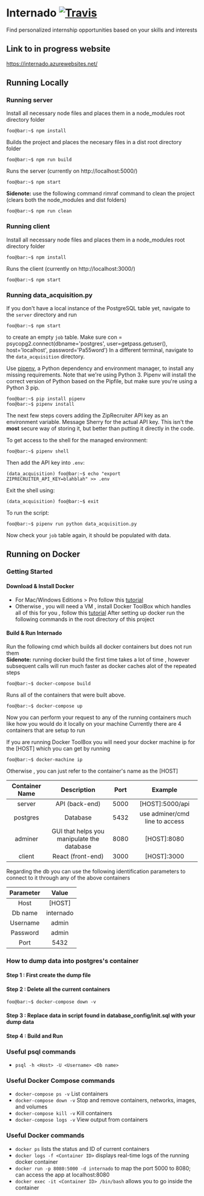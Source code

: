 # Internado [![Travis](https://travis-ci.com/ubclaunchpad/Internado.svg?branch=master)](https://travis-ci.com/ubclaunchpad/Internado)
Find personalized internship opportunities based on your skills and interests

## Link to in progress website
https://internado.azurewebsites.net/

## Running Locally

### Running server
Install all necessary node files and places them in a node_modules root directory folder
```console
foo@bar:~$ npm install
```
Builds the project and places the necesary files in a dist root directory folder
```console
foo@bar:~$ npm run build
```
Runs the server (currently on http://localhost:5000/)
```console
foo@bar:~$ npm start
```

<b>Sidenote:</b> use the following command rimraf command to clean the project (clears both the node_modules and dist folders)
```console
foo@bar:~$ npm run clean
```

### Running client
Install all necessary node files and places them in a node_modules root directory folder
```console
foo@bar:~$ npm install
```

Runs the client (currently on http://localhost:3000/)
```console
foo@bar:~$ npm start
```

### Running data_acquisition.py
If you don't have a local instance of the PostgreSQL table yet, navigate to the `server` directory and run
```console
foo@bar:~$ npm start
```
to create an empty `job` table.
Make sure con = psycopg2.connect(dbname='postgres', user=getpass.getuser(), host='localhost', password='Pa55word')
In a different terminal, navigate to the `data_acquisition` directory.

Use [pipenv](https://pipenv.readthedocs.io/en/latest/), a Python dependency and environment manager, to install any missing requirements. Note that we're using Python 3. Pipenv will install the correct version of Python based on the Pipfile, but make sure you're using a Python 3 pip.
```console
foo@bar:~$ pip install pipenv
foo@bar:~$ pipenv install
```

The next few steps covers adding the ZipRecruiter API key as an environment variable. Message Sherry for the actual API key. This isn't the **most** secure way of storing it, but better than putting it directly in the code.

To get access to the shell for the managed environment:
```console
foo@bar:~$ pipenv shell
```

Then add the API key into `.env`:
```console
(data_acquisition) foo@bar:~$ echo "export ZIPRECRUITER_API_KEY=blahblah" >> .env
```

Exit the shell using:
```console
(data_acquisition) foo@bar:~$ exit
```

To run the script: 
```console
foo@bar:~$ pipenv run python data_acquisition.py
```

Now check your `job` table again, it should be populated with data.

## Running on Docker

### Getting Started

#### Download & Install Docker

* For Mac/Windows Editions > Pro follow this [tutorial](https://docs.docker.com/docker-for-windows/install/)
* Otherwise , you will need a VM , install Docker ToolBox which handles all of this for you , follow this [tutorial](https://docs.docker.com/toolbox/toolbox_install_windows/) 
After setting up docker run the following commands in the root directory of this project

#### Build & Run Internado

Run the following cmd which builds all docker containers but does not run them
<br>
<b>Sidenote:</b> running docker build the first time takes a lot of time , however subsequent calls will run much faster as docker caches alot of the repeated steps
```console
foo@bar:~$ docker-compose build
```

Runs all of the containers that were built above. 
```console
foo@bar:~$ docker-compose up
```
Now you can perform your request to any of the running containers much like how you would do it locally on your machine
Currently there are 4 containers that are setup to run

If you are running Docker ToolBox you will need your docker machine ip for the [HOST] which you can get by running
```console
foo@bar:~$ docker-machine ip
```
Otherwise , you can just refer to the container's name as the [HOST]

| Container Name|                      Description                     | Port |             Example             |
|:---------:|:----------------------------------------------------:|:----:|:-------------------------------:|
|   server  |                    API (back-end)                    | 5000 |   [HOST]:5000/api  |
|  postgres |                     Database                     | 5432 | use adminer/cmd line to  access |
|  adminer  |  GUI that helps you manipulate the database  | 8080 |     [HOST]:8080    |
|   client  |                   React (front-end)                  | 3000 |     [HOST]:3000    |

Regarding the db you can use the following identification parameters to connect to it through any of the
above containers

| Parameter |   Value   |
|:---------:|:---------:|
|    Host   |  [HOST] |
|  Db name  | internado |
|  Username |   admin   |
|  Password |   admin   |
|    Port   |    5432   |

### How to dump data into postgres's container 
#### Step 1 : First create the dump file
#### Step 2 : Delete all the current containers 
```console
foo@bar:~$ docker-compose down -v
```
#### Step 3 : Replace data in script found in database_config/init.sql with your dump data
#### Step 4 : Build and Run 

### Useful psql commands
* `psql -h <Host> -U <Username> <Db name>`
### Useful Docker Compose commands
  * `docker-compose ps -v`  List containers
  * `docker-compose down -v` Stop and remove containers, networks, images, and volumes
  * `docker-compose kill -v` Kill containers
  * `docker-compose logs -v` View output from containers
### Useful Docker commands
  * `docker ps` lists the status  and ID of current containers
  * `docker logs -f <Container ID>` displays real-time logs of the running docker container
  * `docker run -p 8080:5000 -d internado` to map the port 5000 to 8080; can access the app at localhost:8080
  * `docker exec -it <Container ID> /bin/bash` allows you to go inside the container
